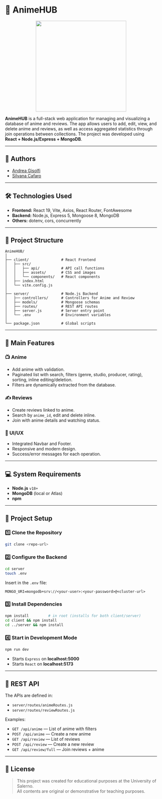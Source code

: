 # 📌 AnimeHUB
<p align="center">
  <img src="https://github.com/user-attachments/assets/cf3415eb-69d1-4261-8d40-1df9854124cd" style="width:300px">
</p>

**AnimeHUB** is a full-stack web application for managing and visualizing a database of anime and reviews. The app allows users to add, edit, view, and delete anime and reviews, as well as access aggregated statistics through join operations between collections. The project was developed using **React + Node.js/Express + MongoDB**.

---

## 👥 Authors
- [Andrea Gisolfi](mailto:a.gisolfi4@studenti.unisa.it)
- [Silvana Cafaro](mailto:s.cafaro7@studenti.unisa.it)

---

## 🛠 Technologies Used
- **Frontend:** React 19, Vite, Axios, React Router, FontAwesome
- **Backend:** Node.js, Express 5, Mongoose 8, MongoDB
- **Others:** dotenv, cors, concurrently

---

## 📂 Project Structure
```
AnimeHUB/
│
├── client/               # React Frontend
│   ├── src/
│   │   ├── api/          # API call functions
│   │   ├── assets/       # CSS and images
│   │   └── components/   # React components
│   ├── index.html
│   └── vite.config.js
│
├── server/               # Node.js Backend
│   ├── controllers/      # Controllers for Anime and Review
│   ├── models/           # Mongoose schemas
│   ├── routes/           # REST API routes
│   ├── server.js         # Server entry point
│   └── .env              # Environment variables
│
└── package.json          # Global scripts
```

---

## 🔹 Main Features

### 📺 Anime
- Add anime with validation.
- Paginated list with search, filters (genre, studio, producer, rating), sorting, inline editing/deletion.
- Filters are dynamically extracted from the database.

### ✍️ Reviews
- Create reviews linked to anime.
- Search by `anime_id`, edit and delete inline.
- Join with anime details and watching status.

### 🎨 UI/UX
- Integrated Navbar and Footer.
- Responsive and modern design.
- Success/error messages for each operation.

---

## 💻 System Requirements
- **Node.js** `v18+`
- **MongoDB** (local or Atlas)
- **npm**

---

## 🚀 Project Setup

### 1️⃣ Clone the Repository
```bash
git clone <repo-url>
```

### 2️⃣ Configure the Backend
```bash
cd server
touch .env
```
Insert in the `.env` file:
```
MONGO_URI=mongodb+srv://<your-user>:<your-password>@<cluster-url>
```

### 3️⃣ Install Dependencies
```bash
npm install         # in root (installs for both client/server)
cd client && npm install
cd ../server && npm install
```

### 4️⃣ Start in Development Mode
```bash
npm run dev
```
- Starts `Express` on **localhost:5000**
- Starts `React` on **localhost:5173**

---

## 🔗 REST API

The APIs are defined in:

- `server/routes/animeRoutes.js`
- `server/routes/reviewRoutes.js`

Examples:
- `GET /api/anime` — List of anime with filters
- `POST /api/anime` — Create a new anime
- `GET /api/review` — List of reviews
- `POST /api/review` — Create a new review
- `GET /api/review/full` — Join reviews + anime

---

## 📜 License

> This project was created for educational purposes at the University of Salerno.  
> All contents are original or demonstrative for teaching purposes.
